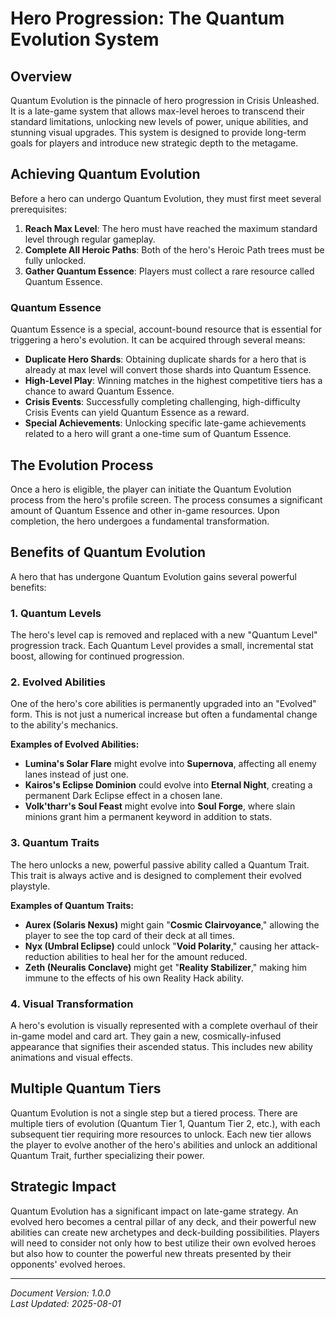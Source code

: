 # Hero Progression: The Quantum Evolution System

## Overview

Quantum Evolution is the pinnacle of hero progression in Crisis Unleashed. It is a late-game system that allows max-level heroes to transcend their standard limitations, unlocking new levels of power, unique abilities, and stunning visual upgrades. This system is designed to provide long-term goals for players and introduce new strategic depth to the metagame.

## Achieving Quantum Evolution

Before a hero can undergo Quantum Evolution, they must first meet several prerequisites:

1. **Reach Max Level**: The hero must have reached the maximum standard level through regular gameplay.
2. **Complete All Heroic Paths**: Both of the hero's Heroic Path trees must be fully unlocked.
3. **Gather Quantum Essence**: Players must collect a rare resource called Quantum Essence.

### Quantum Essence

Quantum Essence is a special, account-bound resource that is essential for triggering a hero's evolution. It can be acquired through several means:

- **Duplicate Hero Shards**: Obtaining duplicate shards for a hero that is already at max level will convert those shards into Quantum Essence.
- **High-Level Play**: Winning matches in the highest competitive tiers has a chance to award Quantum Essence.
- **Crisis Events**: Successfully completing challenging, high-difficulty Crisis Events can yield Quantum Essence as a reward.
- **Special Achievements**: Unlocking specific late-game achievements related to a hero will grant a one-time sum of Quantum Essence.

## The Evolution Process

Once a hero is eligible, the player can initiate the Quantum Evolution process from the hero's profile screen. The process consumes a significant amount of Quantum Essence and other in-game resources. Upon completion, the hero undergoes a fundamental transformation.

## Benefits of Quantum Evolution

A hero that has undergone Quantum Evolution gains several powerful benefits:

### 1. Quantum Levels

The hero's level cap is removed and replaced with a new "Quantum Level" progression track. Each Quantum Level provides a small, incremental stat boost, allowing for continued progression.

### 2. Evolved Abilities

One of the hero's core abilities is permanently upgraded into an "Evolved" form. This is not just a numerical increase but often a fundamental change to the ability's mechanics.

**Examples of Evolved Abilities:**

- **Lumina's Solar Flare** might evolve into **Supernova**, affecting all enemy lanes instead of just one.
- **Kairos's Eclipse Dominion** could evolve into **Eternal Night**, creating a permanent Dark Eclipse effect in a chosen lane.
- **Volk'tharr's Soul Feast** might evolve into **Soul Forge**, where slain minions grant him a permanent keyword in addition to stats.

### 3. Quantum Traits

The hero unlocks a new, powerful passive ability called a Quantum Trait. This trait is always active and is designed to complement their evolved playstyle.

**Examples of Quantum Traits:**

- **Aurex (Solaris Nexus)** might gain "**Cosmic Clairvoyance**," allowing the player to see the top card of their deck at all times.
- **Nyx (Umbral Eclipse)** could unlock "**Void Polarity**," causing her attack-reduction abilities to heal her for the amount reduced.
- **Zeth (Neuralis Conclave)** might get "**Reality Stabilizer**," making him immune to the effects of his own Reality Hack ability.

### 4. Visual Transformation

A hero's evolution is visually represented with a complete overhaul of their in-game model and card art. They gain a new, cosmically-infused appearance that signifies their ascended status. This includes new ability animations and visual effects.

## Multiple Quantum Tiers

Quantum Evolution is not a single step but a tiered process. There are multiple tiers of evolution (Quantum Tier 1, Quantum Tier 2, etc.), with each subsequent tier requiring more resources to unlock. Each new tier allows the player to evolve another of the hero's abilities and unlock an additional Quantum Trait, further specializing their power.

## Strategic Impact

Quantum Evolution has a significant impact on late-game strategy. An evolved hero becomes a central pillar of any deck, and their powerful new abilities can create new archetypes and deck-building possibilities. Players will need to consider not only how to best utilize their own evolved heroes but also how to counter the powerful new threats presented by their opponents' evolved heroes.

---

*Document Version: 1.0.0*  
*Last Updated: 2025-08-01*
